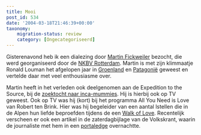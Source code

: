 ```yaml
---
title: Mooi
post_id: 534
date: '2004-03-18T21:46:39+00:00'
taxonomy:
    migration-status: review
    category: [Ongecategoriseerd]
---
```

Gisterenavond heb ik een dialezing door [Martin Fickweiler](http://www.bigwall.nl/) bezocht, die werd georganiseerd door de [NKBV Rotterdam](http://www.nkbv-rotterdam.nl/). Martin is met zijn klimmaatje Ronald Louman het afgelopen jaar in [Groenland](http://www.bigwall.nl/2003nalumasortoq/index.htm) en [Patagonië](http://www.bigwall.nl/2004torresdelpaine/torresdelpaine.htm) geweest en vertelde daar met veel enthousiasme over.

Martin heeft in het verleden ook deelgenomen aan de Expedition to the Source, bij de [zoektocht naar inca-mummies](http://www.xtreme.nl/lucht/beleving/week45_99.shtml). Hij is hierbij ook op TV geweest. Ook op TV was hij (kort) bij het programma All You Need is Love van Robert ten Brink. Hier was hij begeleider van een aantal lstellen die in de Alpen hun liefde beproefden tijdens de een [Walk of Love](http://web.sbsnet.nl/najaar2003/sbs6/prog_pages/all_you_need.htm). Recentelijk verscheen er ook een artikel in de zaterdagbijlage van de Volkskrant, waarin de journaliste met hem in een [portaledge](http://images.google.com/images?q=portaledge) overnachtte.